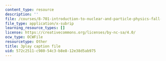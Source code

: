 ```yaml
---
content_type: resource
description: ''
file: /courses/8-701-introduction-to-nuclear-and-particle-physics-fall-2020/572c2511c98054c3b8e812e38d5ab975_jtA3Hxww7FQ.vtt
file_type: application/x-subrip
learning_resource_types: []
license: https://creativecommons.org/licenses/by-nc-sa/4.0/
ocw_type: OCWFile
resourcetype: Other
title: 3play caption file
uid: 572c2511-c980-54c3-b8e8-12e38d5ab975
---
```

